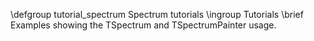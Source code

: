 \defgroup tutorial_spectrum Spectrum tutorials
\ingroup Tutorials
\brief Examples showing the TSpectrum and TSpectrumPainter usage.
